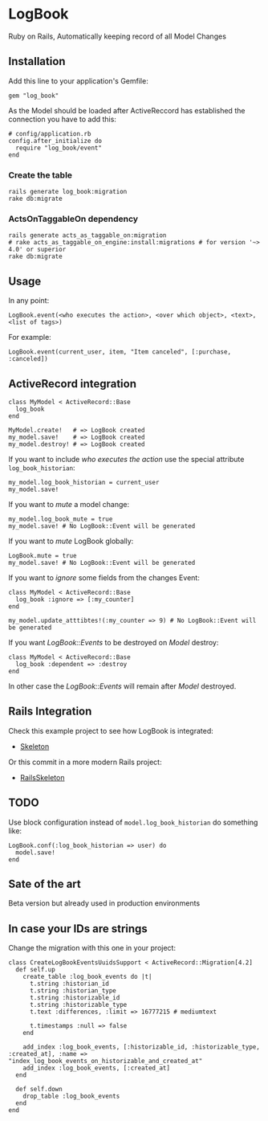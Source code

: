 # LogBook

Ruby on Rails, Automatically keeping record of all Model Changes

## Installation

Add this line to your application's Gemfile:

    gem "log_book"

As the Model should be loaded after ActiveReccord has established the connection you have to add this:

    # config/application.rb
    config.after_initialize do
      require "log_book/event"
    end

### Create the table

    rails generate log_book:migration
    rake db:migrate

### ActsOnTaggableOn dependency

    rails generate acts_as_taggable_on:migration
    # rake acts_as_taggable_on_engine:install:migrations # for version '~> 4.0' or superior
    rake db:migrate

## Usage

In any point:

    LogBook.event(<who executes the action>, <over which object>, <text>, <list of tags>)

For example:

    LogBook.event(current_user, item, "Item canceled", [:purchase, :canceled])

## ActiveRecord integration

    class MyModel < ActiveRecord::Base
      log_book
    end

    MyModel.create!   # => LogBook created
    my_model.save!    # => LogBook created
    my_model.destroy! # => LogBook created

If you want to include _who executes the action_ use the special attribute `log_book_historian`:

    my_model.log_book_historian = current_user
    my_model.save!

If you want to _mute_ a model change:

    my_model.log_book_mute = true
    my_model.save! # No LogBook::Event will be generated

If you want to _mute_ LogBook globally:

    LogBook.mute = true
    my_model.save! # No LogBook::Event will be generated

If you want to _ignore_ some fields from the changes Event:

    class MyModel < ActiveRecord::Base
      log_book :ignore => [:my_counter]
    end

    my_model.update_atttibtes!(:my_counter => 9) # No LogBook::Event will be generated

If you want _LogBook::Events_ to be destroyed on _Model_ destroy:

    class MyModel < ActiveRecord::Base
      log_book :dependent => :destroy
    end

In other case the _LogBook::Events_ will remain after _Model_ destroyed.

## Rails Integration

Check this example project to see how LogBook is integrated:

- [Skeleton](https://github.com/fguillen/Skeleton)

Or this commit in a more modern Rails project:

- [RailsSkeleton](https://github.com/fguillen/RailsSkeleton/commit/4c16c6402254bf4c44b7589b404fc22c746bae15)

## TODO

Use block configuration instead of `model.log_book_historian` do something like:

    LogBook.conf(:log_book_historian => user) do
      model.save!
    end


## Sate of the art

Beta version but already used in production environments

## In case your IDs are strings

Change the migration with this one in your project:

```
class CreateLogBookEventsUuidsSupport < ActiveRecord::Migration[4.2]
  def self.up
    create_table :log_book_events do |t|
      t.string :historian_id
      t.string :historian_type
      t.string :historizable_id
      t.string :historizable_type
      t.text :differences, :limit => 16777215 # mediumtext

      t.timestamps :null => false
    end

    add_index :log_book_events, [:historizable_id, :historizable_type, :created_at], :name => "index_log_book_events_on_historizable_and_created_at"
    add_index :log_book_events, [:created_at]
  end

  def self.down
    drop_table :log_book_events
  end
end
```
